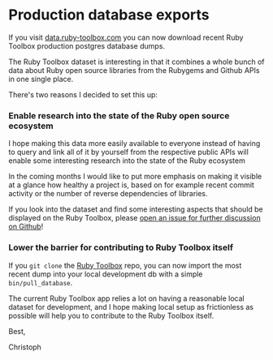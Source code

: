 # Production database exports

If you visit [data.ruby-toolbox.com](https://data.ruby-toolbox.com) you can
now download recent Ruby Toolbox production postgres database dumps.

The Ruby Toolbox dataset is interesting in that it combines a whole bunch of
data about Ruby open source libraries from the Rubygems and Github APIs in one
single place.

There's two reasons I decided to set this up:

### Enable research into the state of the Ruby open source ecosystem

I hope making this data more easily available to everyone instead of having to
query and link all of it by yourself from the respective public APIs will
enable some interesting research into the state of the Ruby ecosystem

In the coming months I would like to put more emphasis on making it visible at
a glance how healthy a project is, based on for example recent commit
activity or the number of reverse dependencies of libraries.

If you look into the dataset and find some interesting aspects that should be displayed on the Ruby Toolbox, please [open an issue for further discussion on
Github](https://github.com/rubytoolbox/rubytoolbox)!

### Lower the barrier for contributing to Ruby Toolbox itself

If you `git clone` the [Ruby Toolbox](https://github.com/rubytoolbox/rubytoolbox) repo, you can now import the most recent dump into your local
development db with a simple `bin/pull_database`.

The current Ruby Toolbox app relies a lot on having a reasonable local dataset for development, and I hope making local setup as frictionless as possible will help you to contribute to the Ruby Toolbox itself.

Best,

Christoph
